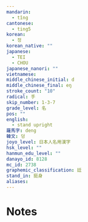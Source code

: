 ```yaml
---
mandarin:
  - tǐng
cantonese:
  - ting5
korean:
  - 정
korean_native: ""
japanese:
  - TEI
  - CHOU
japanese_nanori: ""
vietnamese:
middle_chinese_initial: d
middle_chinese_final: eŋ
stroke_count: "10"
radical: 手
skip_number: 1-3-7
grade_level: 名
pos: ""
english:
  - stand upright
羅馬字: deng
韓文: 덩
joyo_level: 日本人名用漢字
hsk_level: ""
hanmun_edu_level: ""
danayo_id: 8128
mc_id: 2738
graphemic_classification: 廷
stand_in: 挺身
aliases:
---
```


# Notes
